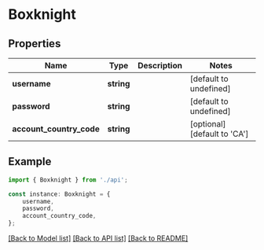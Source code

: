 # Boxknight


## Properties

Name | Type | Description | Notes
------------ | ------------- | ------------- | -------------
**username** | **string** |  | [default to undefined]
**password** | **string** |  | [default to undefined]
**account_country_code** | **string** |  | [optional] [default to 'CA']

## Example

```typescript
import { Boxknight } from './api';

const instance: Boxknight = {
    username,
    password,
    account_country_code,
};
```

[[Back to Model list]](../README.md#documentation-for-models) [[Back to API list]](../README.md#documentation-for-api-endpoints) [[Back to README]](../README.md)
